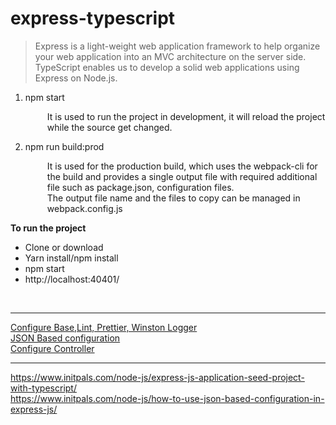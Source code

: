 # express-typescript<br/>

<p><blockquote cite="http://krishna-kv.blogspot.com/2017/05/express-js-using-typescript-and-visual.html"> Express is a light-weight web application framework to help organize your web application into an MVC architecture on the server side. TypeScript enables us to develop a solid web applications using Express on Node.js.</blockquote></p>
<ol>
  <li>npm start </li>
   <p style="margin-left:35px">It is used to run the project in development, it will reload the project while the source get changed. </p>
  <li>npm run build:prod</li>
  <p style="margin-left:35px"> It is used for the production build, which uses the webpack-cli for the build and provides a single output file with required additional file such as package.json, configuration files. <br/>
   The output file name and the files to copy can be managed in webpack.config.js 
  </p>
</ol>
<b>To run the project</b>
<ul>
  <li>Clone or download</li>
  <li>Yarn install/npm install</li>
  <li>npm start</li>
  <li>http://localhost:40401/</li>
  </ul>

<br/>
<hr/>
<a href="https://www.youtube.com/watch?v=soByM3oX2mE">Configure Base,Lint, Prettier, Winston Logger</a>
<br/>
<a href="https://www.youtube.com/watch?v=IIrPdHw2qV8">JSON Based configuration</a>
<br/>
<a href="https://www.youtube.com/watch?v=CFJb8hHwchw">Configure Controller</a>
<br/>
<hr/>

https://www.initpals.com/node-js/express-js-application-seed-project-with-typescript/<br/>
https://www.initpals.com/node-js/how-to-use-json-based-configuration-in-express-js/
